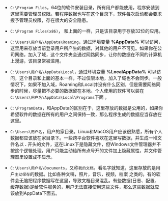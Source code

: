 
-   `C:\Program Files`，64位的软件安装目录，所有用户都能使用，程序安装到这里需要管理员权限。若程序数据也写在这个目录下，软件每次启动都会要求授予管理员权限，存在很大的安全隐患。

-   `C:\Program Files(x86)`， 和上面的一样，只是该目录用于存放32位的应用。

-   `C:\Users\用户名\AppData\Roaming`，通过环境变量 **%AppData%** 可以访问，这里用来存放当前登录用户所产生的数据，对其他的用户不可见。如果你在公司网络，加入了域，这个文件夹会通过网路同步，让你的数据在不同的计算机上漫游。该目录常被滥用。

-   `C:\Users\用户名\AppData\Local`，通过环境变量 **%LocalAppData%** 可以访问，这个目录和上面的基本一样，不过仅限本地，加入了域也不会同步。一般情况下，如果不加入域，Roaming和Local并没有什么区别，但是需要网络同步的时候，尽量把不必要的数据留在本地。个人使用的软件可以装在`C:\Users\用户名\AppData\Local\Programs`下面 。

-   `C:\ProgramData`，和AppData的区别在于，这里存放的数据是公用的，如果你希望软件的数据在所有的用户之间保持一致，那么程序生成的数据应当存放在这里。

-   `C:\Users\用户名`，用户的家目录。Linux和MacOS用户应该很熟悉，所有个人数据都应该放在家目录下。一些跨平台软件喜欢在这里写数据，并生成一堆文件名以 **.** 开头的文件，这在Linux下是隐藏文件，但Windows文件管理器并不按这个逻辑处理，用户只能主动给所有点号开的文件加上隐藏属性，并文件管理器里设置成不显示。

-   `C:\Users\用户名\Documents`，又称`我的文档`。看名字就知道，这里存放的是用户`主动保存`的数据。比如各种文稿，照片，音乐，视频，档案 之类的。有的软件会无脑把程序数据写在这里，导致文档目录混乱。有些数据(日志、配置、缓存数据)是给软件服务的，用户无法直接使用这些文件，那么这些数据就应该放到AppData下面去。
